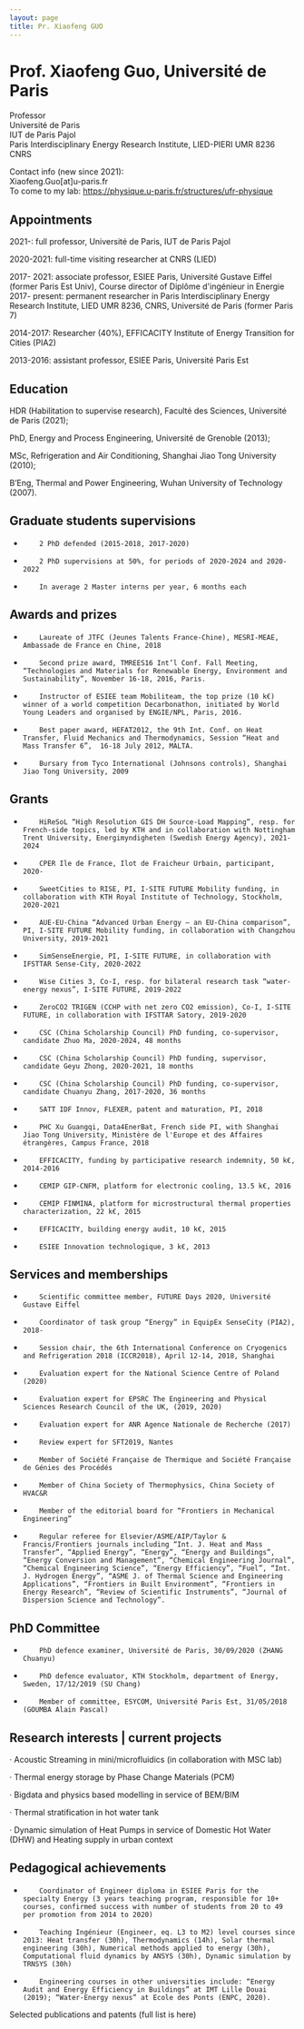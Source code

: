 ```yaml
---
layout: page
title: Pr. Xiaofeng GUO
---
```


# Prof. Xiaofeng Guo, Université de Paris

Professor<br>
Université de Paris<br>
IUT de Paris Pajol<br>
Paris Interdisciplinary Energy Research Institute, LIED-PIERI UMR 8236 CNRS

Contact info (new since 2021):<br>
Xiaofeng.Guo[at]u-paris.fr<br>
To come to my lab: https://physique.u-paris.fr/structures/ufr-physique

## Appointments

2021-: full professor, Université de Paris, IUT de Paris Pajol

2020-2021: full-time visiting researcher at CNRS (LIED)

2017- 2021: associate professor, ESIEE Paris, Université Gustave Eiffel (former Paris Est Univ), Course director of Diplôme d'ingénieur in Energie
2017- present: permanent researcher in Paris Interdisciplinary Energy Research Institute, LIED UMR 8236, CNRS, Université de Paris (former Paris 7)

2014-2017: Researcher (40%), EFFICACITY Institute of Energy Transition for Cities (PIA2)

2013-2016: assistant professor, ESIEE Paris, Université Paris Est



## Education

HDR (Habilitation to supervise research), Faculté des Sciences, Université de Paris (2021);

PhD, Energy and Process Engineering, Université de Grenoble (2013);

MSc, Refrigeration and Air Conditioning, Shanghai Jiao Tong University (2010);

B’Eng, Thermal and Power Engineering, Wuhan University of Technology (2007).



## Graduate students supervisions

-         2 PhD defended (2015-2018, 2017-2020)

-         2 PhD supervisions at 50%, for periods of 2020-2024 and 2020-2022

-         In average 2 Master interns per year, 6 months each



## Awards and prizes

-         Laureate of JTFC (Jeunes Talents France-Chine), MESRI-MEAE, Ambassade de France en Chine, 2018

-         Second prize award, TMREES16 Int’l Conf. Fall Meeting, “Technologies and Materials for Renewable Energy, Environment and Sustainability”, November 16-18, 2016, Paris.

-         Instructor of ESIEE team Mobiliteam, the top prize (10 k€) winner of a world competition Decarbonathon, initiated by World Young Leaders and organised by ENGIE/NPL, Paris, 2016.

-         Best paper award, HEFAT2012, the 9th Int. Conf. on Heat Transfer, Fluid Mechanics and Thermodynamics, Session “Heat and Mass Transfer 6”,  16-18 July 2012, MALTA.

-         Bursary from Tyco International (Johnsons controls), Shanghai Jiao Tong University, 2009



## Grants

-         HiReSoL “High Resolution GIS DH Source-Load Mapping”, resp. for French-side topics, led by KTH and in collaboration with Nottingham Trent University, Energimyndigheten (Swedish Energy Agency), 2021-2024

-         CPER Ile de France, Ilot de Fraicheur Urbain, participant, 2020-

-         SweetCities to RISE, PI, I-SITE FUTURE Mobility funding, in collaboration with KTH Royal Institute of Technology, Stockholm, 2020-2021

-         AUE-EU-China “Advanced Urban Energy – an EU-China comparison”, PI, I-SITE FUTURE Mobility funding, in collaboration with Changzhou University, 2019-2021

-         SimSenseEnergie, PI, I-SITE FUTURE, in collaboration with IFSTTAR Sense-City, 2020-2022

-         Wise Cities 3, Co-I, resp. for bilateral research task “water-energy nexus”, I-SITE FUTURE, 2019-2022

-         ZeroCO2 TRIGEN (CCHP with net zero CO2 emission), Co-I, I-SITE FUTURE, in collaboration with IFSTTAR Satory, 2019-2020

-         CSC (China Scholarship Council) PhD funding, co-supervisor, candidate Zhuo Ma, 2020-2024, 48 months

-         CSC (China Scholarship Council) PhD funding, supervisor, candidate Geyu Zhong, 2020-2021, 18 months

-         CSC (China Scholarship Council) PhD funding, co-supervisor, candidate Chuanyu Zhang, 2017-2020, 36 months

-         SATT IDF Innov, FLEXER, patent and maturation, PI, 2018

-         PHC Xu Guangqi, Data4EnerBat, French side PI, with Shanghai Jiao Tong University, Ministère de l'Europe et des Affaires étrangères, Campus France, 2018

-         EFFICACITY, funding by participative research indemnity, 50 k€, 2014-2016

-         CEMIP GIP-CNFM, platform for electronic cooling, 13.5 k€, 2016

-         CEMIP FINMINA, platform for microstructural thermal properties characterization, 22 k€, 2015

-         EFFICACITY, building energy audit, 10 k€, 2015

-         ESIEE Innovation technologique, 3 k€, 2013



## Services and memberships

-         Scientific committee member, FUTURE Days 2020, Université Gustave Eiffel

-         Coordinator of task group “Energy” in EquipEx SenseCity (PIA2), 2018-

-         Session chair, the 6th International Conference on Cryogenics and Refrigeration 2018 (ICCR2018), April 12-14, 2018, Shanghai

-         Evaluation expert for the National Science Centre of Poland (2020)

-         Evaluation expert for EPSRC The Engineering and Physical Sciences Research Council of the UK, (2019, 2020)

-         Evaluation expert for ANR Agence Nationale de Recherche (2017)

-         Review expert for SFT2019, Nantes

-         Member of Société Française de Thermique and Société Française de Génies des Procédés

-         Member of China Society of Thermophysics, China Society of HVAC&R

-         Member of the editorial board for “Frontiers in Mechanical Engineering”

-         Regular referee for Elsevier/ASME/AIP/Taylor & Francis/Frontiers journals including “Int. J. Heat and Mass Transfer”, “Applied Energy”, “Energy”, “Energy and Buildings”, “Energy Conversion and Management”, “Chemical Engineering Journal”, “Chemical Engineering Science”, “Energy Efficiency”, “Fuel”, “Int. J. Hydrogen Energy”, “ASME J. of Thermal Science and Engineering Applications”, “Frontiers in Built Environment”, “Frontiers in Energy Research”, “Review of Scientific Instruments”, “Journal of Dispersion Science and Technology”.



## PhD Committee

-         PhD defence examiner, Université de Paris, 30/09/2020 (ZHANG Chuanyu)

-         PhD defence evaluator, KTH Stockholm, department of Energy, Sweden, 17/12/2019 (SU Chang)

-         Member of committee, ESYCOM, Université Paris Est, 31/05/2018 (GOUMBA Alain Pascal)





## Research interests | current projects

·       Acoustic Streaming in mini/microfluidics (in collaboration with MSC lab)

·       Thermal energy storage by Phase Change Materials (PCM)

·       Bigdata and physics based modelling in service of BEM/BIM

·       Thermal stratification in hot water tank

·       Dynamic simulation of Heat Pumps in service of Domestic Hot Water (DHW) and Heating supply in urban context





## Pedagogical achievements

-         Coordinator of Engineer diploma in ESIEE Paris for the specialty Energy (3 years teaching program, responsible for 10+ courses, confirmed success with number of students from 20 to 49 per promotion from 2014 to 2020)

-         Teaching Ingénieur (Engineer, eq. L3 to M2) level courses since 2013: Heat transfer (30h), Thermodynamics (14h), Solar thermal engineering (30h), Numerical methods applied to energy (30h), Computational fluid dynamics by ANSYS (30h), Dynamic simulation by TRNSYS (30h)

-         Engineering courses in other universities include: “Energy Audit and Energy Efficiency in Buildings” at IMT Lille Douai (2019); “Water-Energy nexus” at Ecole des Ponts (ENPC, 2020).



Selected publications and patents (full list is here)

